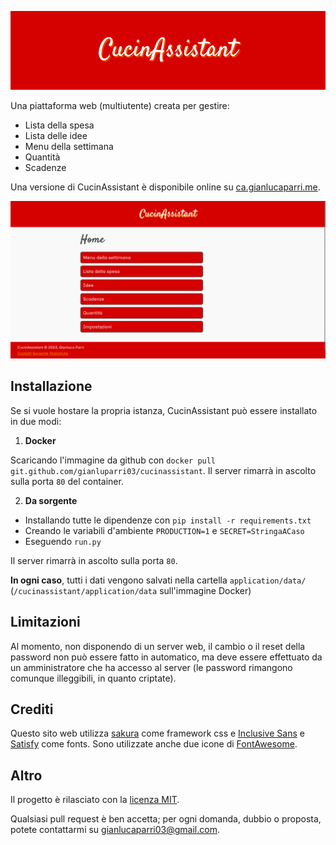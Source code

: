 ![CucinAssistant](application/static/banner.png)

Una piattaforma web (multiutente) creata per gestire:

- Lista della spesa
- Lista delle idee
- Menu della settimana
- Quantità
- Scadenze

Una versione di CucinAssistant è disponibile online su [ca.gianlucaparri.me](https://ca.gianlucaparri.me).

![Screenshot](application/static/screenshot_wide.jpg)

## Installazione

Se si vuole hostare la propria istanza, CucinAssistant può essere installato in due modi:

1. **Docker**

Scaricando l'immagine da github con `docker pull git.github.com/gianluparri03/cucinassistant`.
Il server rimarrà in ascolto sulla porta `80` del container.


2. **Da sorgente**

- Installando tutte le dipendenze con `pip install -r requirements.txt`
- Creando le variabili d'ambiente `PRODUCTION=1` e `SECRET=StringaACaso`
- Eseguendo `run.py`

Il server rimarrà in ascolto sulla porta `80`.

**In ogni caso**, tutti i dati vengono salvati nella cartella `application/data/` (`/cucinassistant/application/data` sull'immagine Docker)

## Limitazioni

Al momento, non disponendo di un server web, il cambio o il reset della password non può essere fatto in automatico, ma deve
essere effettuato da un amministratore che ha accesso al server (le password rimangono comunque illeggibili, in quanto criptate).

## Crediti

Questo sito web utilizza [sakura](https://github.com/oxalorg/sakura) come framework css e [Inclusive Sans](https://fonts.google.com/specimen/Inclusive+Sans?query=inclusive+sans)
e [Satisfy](https://fonts.google.com/specimen/Satisfy?query=satisfy) come fonts.
Sono utilizzate anche due icone di [FontAwesome](https://fontawesome.com/).

## Altro

Il progetto è rilasciato con la [licenza MIT](/blob/main/LICENSE).

Qualsiasi pull request è ben accetta; per ogni domanda, dubbio o proposta, potete contattarmi su <a href="mailto:gianluparri03@gmail.com?subject=[CucinAssistant]">gianlucaparri03@gmail.com</a>.
